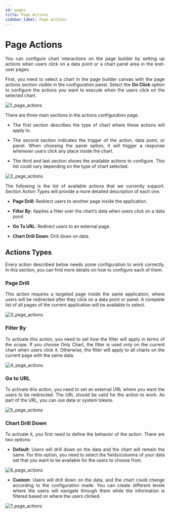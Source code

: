 ```yaml
---
id: pages
title: Page Actions
sidebar_label: Page Actions
---
```


<div style="text-align: justify">

# Page Actions
You can configure chart interactions on the page builder by setting up actions when users click on a data point or a chart panel area in the end-user pages.

First, you need to select a chart in the page builder canvas with the page actions section visible in the configuration panel. Select the **On Click** option to configure the actions you want to execute when the users click on the selected chart.

![1_page_actions](https://s3.amazonaws.com/cdn.qrvey.com/documentation_assets/ui-docs/builders/page_actions/page_act_1.png#thumbnail-40)


There are three main sections in the actions configuration page. 

* The first section describes the type of chart where these actions will apply to.

* The second section indicates the trigger of the action, data point, or panel. When choosing the panel option, it will trigger a response whenever users click any place inside the chart.

* The third and last section shows the available actions to configure. This list could vary depending on the type of chart selected.


![2_page_actions](https://s3.amazonaws.com/cdn.qrvey.com/documentation_assets/ui-docs/builders/page_actions/page_act_2.png#thumbnail)

The following is the list of available actions that we currently support. Section Action Types will provide a more detailed description of each one.

* **Page Drill**: Redirect users to another page inside the application.

* **Filter By**: Applies a filter over the chart’s data when users click on a data point.

* **Go To URL**: Redirect users to an external page.

* **Chart Drill Down**: Drill down on data.

## Actions Types

Every action described below needs some configuration to work correctly. In this section, you can find more details on how to configure each of them.

### Page Drill
This action requires a targeted page inside the same application, where users will be redirected after they click on a data point or panel. A complete list of all pages of the current application will be available to select.

![3_page_actions](https://s3.amazonaws.com/cdn.qrvey.com/documentation_assets/ui-docs/builders/page_actions/page_act_3.png#thumbnail)

### Filter By
To activate this action, you need to set how the filter will apply in terms of the scope. If you choose Only Chart, the filter is used only on the current chart when users click it. Otherwise, the filter will apply to all charts on the current page with the same data.

![4_page_actions](https://s3.amazonaws.com/cdn.qrvey.com/documentation_assets/ui-docs/builders/page_actions/page_act_4.png#thumbnail-40)

### Go to URL
To activate this action, you need to set an external URL where you want the users to be redirected. The URL should be valid for the action to work. As part of the URL, you can use data or system tokens.

![5_page_actions](https://s3.amazonaws.com/cdn.qrvey.com/documentation_assets/ui-docs/builders/page_actions/page_act_5.png#thumbnail-50)


### Chart Drill Down
To activate it, you first need to define the behavior of the action. There are two options:
* **Default**: Users will drill down on the data and the chart will remain the same. For this option, you need to select the fields/columns of your data set that you want to be available for the users to choose from.


![6_page_actions](https://s3.amazonaws.com/cdn.qrvey.com/documentation_assets/ui-docs/builders/page_actions/page_act_6.png#thumbnail)

* **Custom**: Users will drill down on the data, and the chart could change according to the configuration made. You can create different levels where the users will navigate through them while the information is filtered based on where the users clicked.


![7_page_actions](https://s3.amazonaws.com/cdn.qrvey.com/documentation_assets/ui-docs/builders/page_actions/page_act_7.png#thumbnail)


